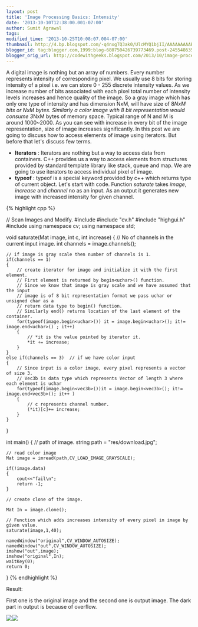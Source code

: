 ```yaml
---
layout: post
title: 'Image Processing Basics: Intensity'
date: '2013-10-10T12:38:00.001-07:00'
author: Sumit Agrawal
tags: 
modified_time: '2013-10-25T10:08:07.004-07:00'
thumbnail: http://4.bp.blogspot.com/-q4nxgTQ3ak0/UlcMYQ1bjII/AAAAAAAAABY/1yTY0gfz1rM/s72-c/out.png
blogger_id: tag:blogger.com,1999:blog-680750426739773469.post-2455486355399421619
blogger_orig_url: http://codewithgeeks.blogspot.com/2013/10/image-processing-basics-intensity-part-i.html
---
```


A digital image is nothing but an array of numbers. Every number represents intensity of corresponding pixel. We usually use 8 bits for storing intensity of a pixel i.e. we can store 0 - 255 discrete intensity values.
As we increase number of bits associated with each pixel total number of intensity levels increases and hence quality of the image. So a gray image which has only one type of intensity and has dimension NxM, will have size of 8*NxM bits or NxM bytes. Similarly a color image with 8 bit representation would consume 3*NxM bytes of memory space.
Typical range of N and M is around 1000~2000. As you can see with increase in every bit of the image representation, size of image increases significantly.
In this post we are going to discuss how to access elements of image using iterators.
But before that let's discuss few terms.
* **Iterators** : Iterators are nothing but a way to access data from containers. C++ provides us a way to access elements from structures provided by standard template library like stack, queue and map. We are going to use iterators to access individual pixel of image.
* **typeof** : typeof is a special keyword provided by c++ which returns type of current object.
Let's start with code.
Function *saturate* takes *image*, *increase* and *channel* no as an input.
As an output it generates new image with increased intensity for given channel.

{% highlight cpp %}

// Scan Images and Modify.
#include<iostream>
#include "cv.h"
#include "highgui.h"
#include <cstring>
using namespace cv;
using namespace std;


void saturate(Mat image, int c, int increase)
{
	// No of channels in the current input image.
	int channels = image.channels();

	// if image is gray scale then number of channels is 1.
	if(channels == 1)
	{
		// create iterator for image and initialize it with the first element.
		// First element is returned by begin<uchar>() function.
		// Since we know that image is gray scale and we have assumed that the input
		// image is of 8 bit representation format we pass uchar or unsigned char as a
		// return data type to begin() function.
		// Similarly end() returns location of the last element of the container.
		for(typeof(image.begin<uchar>()) it = image.begin<uchar>(); it!= image.end<uchar>() ; it++)
		{
			// *it is the value pointed by iterator it.
			*it += increase;
		}
	}
	else if(channels == 3) 	// if we have color input
	{
		// Since input is a color image, every pixel represents a vector of size 3.
		// Vec3b is data type which represents Vector of length 3 where each element is uchar
		for(typeof(image.begin<vec3b>())it = image.begin<vec3b>(); it!= image.end<vec3b>(); it++ )
		{
			// c represents channel number.
			(*it)[c]+= increase;
		}
	}
}

int main()
{
	// path of image.
	string path = "res/download.jpg";

	// read color image
	Mat image = imread(path,CV_LOAD_IMAGE_GRAYSCALE);

	if(!image.data)
	{
		cout<<"fail\n";
		return -1;
	}

	// create clone of the image.

	Mat In = image.clone();

	// Function which adds increases intensity of every pixel in image by given value.
	saturate(image,1,40);

	namedWindow("original",CV_WINDOW_AUTOSIZE);
	namedWindow("out",CV_WINDOW_AUTOSIZE);
	imshow("out",image);
	imshow("original",In);
	waitKey(0);
	return 0;
}
{% endhighlight %}


Result:

First one is the original image and the second one is output image. The dark part in output is because of overflow.

[![](https://4.bp.blogspot.com/-q4nxgTQ3ak0/UlcMYQ1bjII/AAAAAAAAABY/1yTY0gfz1rM/s1600/out.png)](http://4.bp.blogspot.com/-q4nxgTQ3ak0/UlcMYQ1bjII/AAAAAAAAABY/1yTY0gfz1rM/s1600/out.png)[![](https://1.bp.blogspot.com/-JohK4DJaK64/UlcMbcwdjpI/AAAAAAAAABg/EEhLBsBh8DE/s1600/original.png)](http://1.bp.blogspot.com/-JohK4DJaK64/UlcMbcwdjpI/AAAAAAAAABg/EEhLBsBh8DE/s1600/original.png)
